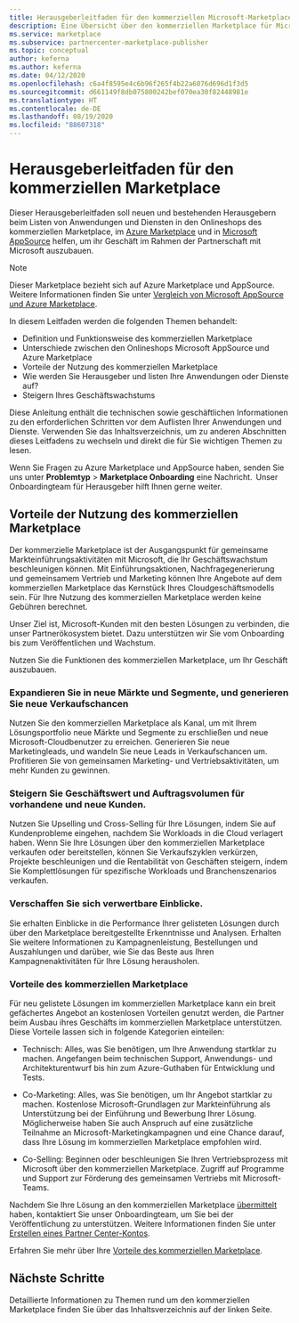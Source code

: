 ```yaml
---
title: Herausgeberleitfaden für den kommerziellen Microsoft-Marketplace
description: Eine Übersicht über den kommerziellen Marketplace für Microsoft-Partner, die Angebote in Microsoft AppSource und Azure Marketplace veröffentlichen möchten.
ms.service: marketplace
ms.subservice: partnercenter-marketplace-publisher
ms.topic: conceptual
author: keferna
ms.author: keferna
ms.date: 04/12/2020
ms.openlocfilehash: c6a4f8595e4c6b96f265f4b22a6076d696d1f3d5
ms.sourcegitcommit: d661149f8db075800242bef070ea30f82448981e
ms.translationtype: HT
ms.contentlocale: de-DE
ms.lasthandoff: 08/19/2020
ms.locfileid: "88607318"
---
```

# <a name="commercial-marketplace-publishing-guide"></a>Herausgeberleitfaden für den kommerziellen Marketplace

Dieser Herausgeberleitfaden soll neuen und bestehenden Herausgebern beim Listen von Anwendungen und Diensten in den Onlineshops des kommerziellen Marketplace, im [Azure Marketplace](https://azuremarketplace.microsoft.com) und in [Microsoft AppSource](https://appsource.microsoft.com) helfen, um ihr Geschäft im Rahmen der Partnerschaft mit Microsoft auszubauen.

>[!Note]
>Dieser Marketplace bezieht sich auf Azure Marketplace und AppSource.  Weitere Informationen finden Sie unter [Vergleich von Microsoft AppSource und Azure Marketplace](comparing-appsource-azure-marketplace.md).

In diesem Leitfaden werden die folgenden Themen behandelt: 
*   Definition und Funktionsweise des kommerziellen Marketplace 
*   Unterschiede zwischen den Onlineshops Microsoft AppSource und Azure Marketplace
*   Vorteile der Nutzung des kommerziellen Marketplace 
*   Wie werden Sie Herausgeber und listen Ihre Anwendungen oder Dienste auf? 
*   Steigern Ihres Geschäftswachstums 

Diese Anleitung enthält die technischen sowie geschäftlichen Informationen zu den erforderlichen Schritten vor dem Auflisten Ihrer Anwendungen und Dienste. Verwenden Sie das Inhaltsverzeichnis, um zu anderen Abschnitten dieses Leitfadens zu wechseln und direkt die für Sie wichtigen Themen zu lesen.

Wenn Sie Fragen zu Azure Marketplace und AppSource haben, senden Sie uns unter **Problemtyp** > **Marketplace Onboarding** eine Nachricht.  Unser Onboardingteam für Herausgeber hilft Ihnen gerne weiter. 

## <a name="benefits-of-participating-in-the-commercial-marketplace"></a>Vorteile der Nutzung des kommerziellen Marketplace 

Der kommerzielle Marketplace ist der Ausgangspunkt für gemeinsame Markteinführungsaktivitäten mit Microsoft, die Ihr Geschäftswachstum beschleunigen können. Mit Einführungsaktionen, Nachfragegenerierung und gemeinsamem Vertrieb und Marketing können Ihre Angebote auf dem kommerziellen Marketplace das Kernstück Ihres Cloudgeschäftsmodells sein. Für Ihre Nutzung des kommerziellen Marketplace werden keine Gebühren berechnet.

Unser Ziel ist, Microsoft-Kunden mit den besten Lösungen zu verbinden, die unser Partnerökosystem bietet. Dazu unterstützen wir Sie vom Onboarding bis zum Veröffentlichen und Wachstum. 

Nutzen Sie die Funktionen des kommerziellen Marketplace, um Ihr Geschäft auszubauen.

### <a name="expand-to-new-markets-and-segments-and-generate-new-sales-opportunities"></a>Expandieren Sie in neue Märkte und Segmente, und generieren Sie neue Verkaufschancen

Nutzen Sie den kommerziellen Marketplace als Kanal, um mit Ihrem Lösungsportfolio neue Märkte und Segmente zu erschließen und neue Microsoft-Cloudbenutzer zu erreichen. Generieren Sie neue Marketingleads, und wandeln Sie neue Leads in Verkaufschancen um. Profitieren Sie von gemeinsamen Marketing- und Vertriebsaktivitäten, um mehr Kunden zu gewinnen.

### <a name="enhance-business-value-and-increase-deal-size-with-existing-and-new-customers"></a>Steigern Sie Geschäftswert und Auftragsvolumen für vorhandene und neue Kunden. 

Nutzen Sie Upselling und Cross-Selling für Ihre Lösungen, indem Sie auf Kundenprobleme eingehen, nachdem Sie Workloads in die Cloud verlagert haben. Wenn Sie Ihre Lösungen über den kommerziellen Marketplace verkaufen oder bereitstellen, können Sie Verkaufszyklen verkürzen, Projekte beschleunigen und die Rentabilität von Geschäften steigern, indem Sie Komplettlösungen für spezifische Workloads und Branchenszenarios verkaufen. 

### <a name="get-actionable-insights"></a>Verschaffen Sie sich verwertbare Einblicke. 

Sie erhalten Einblicke in die Performance Ihrer gelisteten Lösungen durch über den Marketplace bereitgestellte Erkenntnisse und Analysen. Erhalten Sie weitere Informationen zu Kampagnenleistung, Bestellungen und Auszahlungen und darüber, wie Sie das Beste aus Ihren Kampagnenaktivitäten für Ihre Lösung herausholen.

### <a name="commercial-marketplace-benefits"></a>Vorteile des kommerziellen Marketplace 

Für neu gelistete Lösungen im kommerziellen Marketplace kann ein breit gefächertes Angebot an kostenlosen Vorteilen genutzt werden, die Partner beim Ausbau ihres Geschäfts im kommerziellen Marketplace unterstützen. Diese Vorteile lassen sich in folgende Kategorien einteilen: 

*   Technisch: Alles, was Sie benötigen, um Ihre Anwendung startklar zu machen. Angefangen beim technischen Support, Anwendungs- und Architekturentwurf bis hin zum Azure-Guthaben für Entwicklung und Tests. 

*   Co-Marketing: Alles, was Sie benötigen, um Ihr Angebot startklar zu machen. Kostenlose Microsoft-Grundlagen zur Markteinführung als Unterstützung bei der Einführung und Bewerbung Ihrer Lösung. Möglicherweise haben Sie auch Anspruch auf eine zusätzliche Teilnahme an Microsoft-Marketingkampagnen und eine Chance darauf, dass Ihre Lösung im kommerziellen Marketplace empfohlen wird.

*   Co-Selling: Beginnen oder beschleunigen Sie Ihren Vertriebsprozess mit Microsoft über den kommerziellen Marketplace. Zugriff auf Programme und Support zur Förderung des gemeinsamen Vertriebs mit Microsoft-Teams.

Nachdem Sie Ihre Lösung an den kommerziellen Marketplace [übermittelt](https://partner.microsoft.com/dashboard/account/v3/enrollment/introduction/partnership) haben, kontaktiert Sie unser Onboardingteam, um Sie bei der Veröffentlichung zu unterstützen.  Weitere Informationen finden Sie unter [Erstellen eines Partner Center-Kontos](partner-center-portal/create-account.md).

Erfahren Sie mehr über Ihre [Vorteile des kommerziellen Marketplace](https://docs.microsoft.com//azure/marketplace/gtm-your-marketplace-benefits).

## <a name="next-steps"></a>Nächste Schritte

Detaillierte Informationen zu Themen rund um den kommerziellen Marketplace finden Sie über das Inhaltsverzeichnis auf der linken Seite. 
